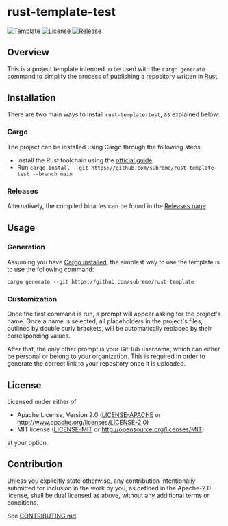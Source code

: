# rust-template-test

[![Template](https://img.shields.io/badge/Template-subreme%2Frust--template-orange)](https://github.com/subreme/rust-template/)
[![License](https://img.shields.io/badge/License-MIT%2FApache--2.0-green)](https://github.com/subreme/rust-template-test/#license)
[![Release](https://img.shields.io/github/v/release/subreme/rust-template-test?label=Release&color=blue&sort=semver)](https://github.com/subreme/rust-template-test/releases/latest/)

## Overview

This is a project template intended to be used with the `cargo generate` command
to simplify the process of publishing a repository written in
[Rust](https://www.rust-lang.org/).

## Installation

There are two main ways to install `rust-template-test`, as explained below:

### Cargo

The project can be installed using Cargo through the following steps:

* Install the Rust toolchain using the [official
  guide](https://www.rust-lang.org/tools/install).
* Run `cargo install --git https://github.com/subreme/rust-template-test
  --branch main`

### Releases

Alternatively, the compiled binaries can be found in the [Releases
page](https://github.com/subreme/rust-template-test/releases/latest).

## Usage

### Generation

Assuming you have [Cargo installed](#cargo), the simplest way to use the
template is to use the following command:

```console
cargo generate --git https://github.com/subreme/rust-template
```

### Customization

Once the first command is run, a prompt will appear asking for the project's
name. Once a name is selected, all placeholders in the project's files, outlined
by double curly brackets, will be automatically replaced by their
corresponding values.

After that, the only other prompt is your GitHub username, which can either be
personal or belong to your organization. This is required in order to generate
the correct link to your repository once it is uploaded.

## License

Licensed under either of

* Apache License, Version 2.0 ([LICENSE-APACHE](LICENSE-APACHE) or
  <http://www.apache.org/licenses/LICENSE-2.0>)
* MIT license ([LICENSE-MIT](LICENSE-MIT) or <http://opensource.org/licenses/MIT>)

at your option.

## Contribution

Unless you explicitly state otherwise, any contribution intentionally submitted
for inclusion in the work by you, as defined in the Apache-2.0 license, shall be
dual licensed as above, without any additional terms or conditions.

See [CONTRIBUTING.md](CONTRIBUTING.md).
